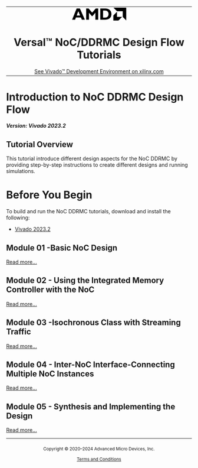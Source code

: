 <table class="sphinxhide" width="100%">
 <tr width="100%">
    <td align="center"><img src="https://github.com/Xilinx/Image-Collateral/blob/main/xilinx-logo.png?raw=true" width="30%"/><h1>Versal™ NoC/DDRMC Design Flow Tutorials</h1>
    <a href="https://www.xilinx.com/products/design-tools/vivado.html">See Vivado™ Development Environment on xilinx.com</a>
    </td>
 </tr>
</table>

# Introduction to NoC DDRMC Design Flow

***Version: Vivado 2023.2***

## Tutorial Overview

This tutorial introduce different design aspects for the NoC DDRMC by providing step-by-step instructions to create different designs and running simulations.



# Before You Begin

To build and run the NoC DDRMC tutorials, download and install the following:

* [Vivado 2023.2](https://www.xilinx.com/support/download.html)


## Module 01 -Basic NoC Design


[Read more...](Module_01_Basic_NoC_Design)

## Module 02 - Using the Integrated Memory Controller with the NoC


[Read more...](Module_02_Using_Integrated_Memory_Controller_with_NoC)

## Module 03 -Isochronous Class with Streaming Traffic


[Read more...](Module_03_Isochronous_class_with_streaming_traffic)

## Module 04 - Inter-NoC Interface-Connecting Multiple NoC Instances


[Read more...](Module_04_Inter_NoC_Interface_Connecting_multiple_NoC_instances)

## Module 05 - Synthesis and Implementing the Design


[Read more...](Module_05_Synthesis_and_Implementing_Design)


<hr class="sphinxhide"></hr>

<p class="sphinxhide" align="center"><sub>Copyright © 2020–2024 Advanced Micro Devices, Inc.</sub></p>

<p class="sphinxhide" align="center"><sup><a href="https://www.amd.com/en/corporate/copyright">Terms and Conditions</a></sup></p>
